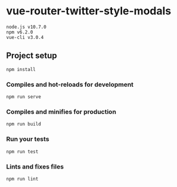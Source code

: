 # vue-router-twitter-style-modals

```
node.js v10.7.0
npm v6.2.0
vue-cli v3.0.4
```

## Project setup
```
npm install
```

### Compiles and hot-reloads for development
```
npm run serve
```

### Compiles and minifies for production
```
npm run build
```

### Run your tests
```
npm run test
```

### Lints and fixes files
```
npm run lint
```
